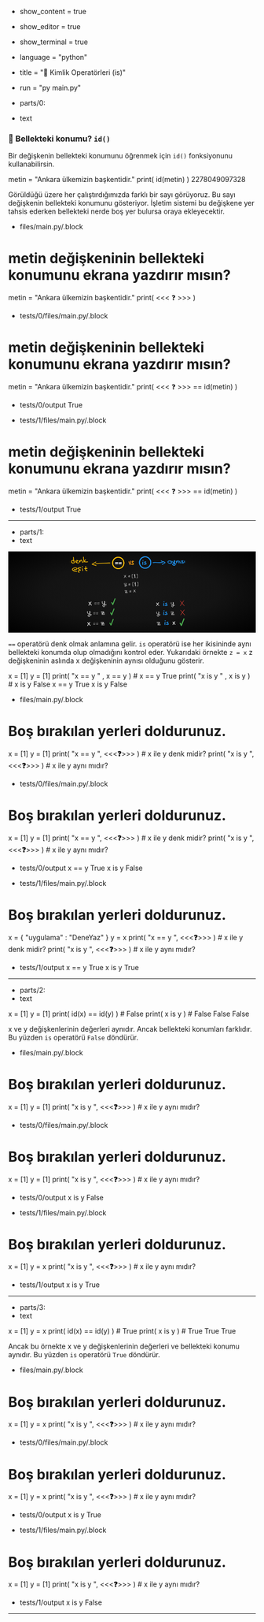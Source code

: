 - show_content = true
- show_editor = true
- show_terminal = true
- language = "python"
- title = "🧮 Kimlik Operatörleri (is)"	
- run = "py main.py"

- parts/0:
- text
### 🧭 Bellekteki konumu? ``id()``
Bir değişkenin bellekteki konumunu öğrenmek için `id()` fonksiyonunu kullanabilirsin.

<code-view name="main.py" language="python">
metin = "Ankara ülkemizin başkentidir."
print( id(metin) )
</code-view>
<code-view name="Terminal" language="bash">
2278049097328
</code-view>

Görüldüğü üzere her çalıştırdığımızda farklı bir sayı görüyoruz. Bu sayı değişkenin bellekteki konumunu gösteriyor. İşletim sistemi bu değişkene yer tahsis ederken bellekteki nerde boş yer bulursa oraya ekleyecektir.

- files/main.py/.block
# metin değişkeninin bellekteki konumunu ekrana yazdırır mısın? 
metin = "Ankara ülkemizin başkentidir."
print( <<< ❓ >>> )
- tests/0/files/main.py/.block
# metin değişkeninin bellekteki konumunu ekrana yazdırır mısın? 
metin = "Ankara ülkemizin başkentidir."
print( <<< ❓ >>> == id(metin) )
- tests/0/output
True

- tests/1/files/main.py/.block
# metin değişkeninin bellekteki konumunu ekrana yazdırır mısın? 
metin = "Ankara ülkemizin başkentidir."
print( <<< ❓ >>> == id(metin) )
- tests/1/output
True

---------------------







- parts/1:
- text

<drawing>
<svg width="100%" height="100%" viewBox="-1092.2813136284199 1214.1504903766895 126.59970943082135 41.37183058258552" xmlns="http://www.w3.org/2000/svg" xmlns:xlink="http://www.w3.org/1999/xlink" version="1.1" style="stroke-linecap: round; stroke-linejoin: round; fill: none; background: radial-gradient(rgb(23, 23, 23), rgb(19, 19, 19), rgb(0, 0, 0)) center center / cover; --item-length:105; --total-length:329931;"><path xmlns="http://www.w3.org/2000/svg" data-hash="1.6844" d="M-1000 13C-1000 13 1000 -13 1000 -13" class="selected" style="stroke-width: 579.907; transform: matrix(0.000619804, 0, 0, 0.000619804, -1036.85, 1219.87); --index:0; --length:2000.17; --start:0;" stroke="#FFFFFF"></path><path xmlns="http://www.w3.org/2000/svg" data-hash="1.6845" d="M-1000 13C-1000 13 1000 -13 1000 -13" class="selected" style="stroke-width: 579.907; transform: matrix(0.000619804, 0, 0, 0.000619804, -1036.85, 1220.47); --index:1; --length:2000.17; --start:2000.17;" stroke="#FFFFFF"></path><path xmlns="http://www.w3.org/2000/svg" data-hash="1.6846" d="M-1000 13C-1000 13 1000 -13 1000 -13" class="selected" style="stroke-width: 579.907; transform: matrix(0.000619804, 0, 0, 0.000619804, -1035.05, 1219.88); --index:2; --length:2000.17; --start:4000.34;" stroke="#FFFFFF"></path><path xmlns="http://www.w3.org/2000/svg" data-hash="1.6847" d="M-1000 13C-1000 13 1000 -13 1000 -13" class="selected" style="stroke-width: 579.907; transform: matrix(0.000619804, 0, 0, 0.000619804, -1035.05, 1220.48); --index:3; --length:2000.17; --start:6000.51;" stroke="#FFFFFF"></path><path xmlns="http://www.w3.org/2000/svg" data-hash="1.6848" d="M-460 -636C-479 -655 -479 -658 -468 -588,C-447 -442 -401 -302 -358 -162,C-189 379 31 1000 116 1000,C231 1000 276 611 282 581,C381 62 479 -470 479 -999" class="selected" style="stroke-width: 334.184; transform: matrix(0.00093476, 0, 0, 0.00093476, -1030.1, 1219.98); --index:4; --length:3852.11; --start:8000.68;" stroke="#FFC107"></path><path xmlns="http://www.w3.org/2000/svg" data-hash="1.6849" d="M-460 -636C-479 -655 -479 -658 -468 -588,C-447 -442 -401 -302 -358 -162,C-189 379 31 1000 116 1000,C231 1000 276 611 282 581,C381 62 479 -470 479 -999" class="selected" style="stroke-width: 122.534; transform: matrix(0.00093476, 0, 0, 0.00093476, -1030.1, 1219.98); --index:5; --length:3852.11; --start:11852.8;" stroke="#f44336"></path><path xmlns="http://www.w3.org/2000/svg" data-hash="1.6850" d="M548 -588C384 -834 -150 -1000 -208 -544,C-271 -55 305 198 446 620,C573 1000 -394 943 -573 824" class="selected" style="stroke-width: 394.158; transform: matrix(0.000990661, 0, 0, 0.000990661, -1028.73, 1219.92); --index:6; --length:3577.52; --start:15704.9;" stroke="#FFC107"></path><path xmlns="http://www.w3.org/2000/svg" data-hash="1.6851" d="M548 -588C384 -834 -150 -1000 -208 -544,C-271 -55 305 198 446 620,C573 1000 -394 943 -573 824" class="selected" style="stroke-width: 91.9703; transform: matrix(0.000990661, 0, 0, 0.000990661, -1028.73, 1219.92); --index:7; --length:3577.52; --start:19282.4;" stroke="#f44336"></path><path xmlns="http://www.w3.org/2000/svg" data-hash="1.6852" d="M96 -730C96 -1000 -56 130 -68 485,C-69 514 -96 1000 14 1000" class="selected" style="stroke-width: 510.873; transform: matrix(0.000703558, 0, 0, 0.000703558, -1023.48, 1220.1); --index:8; --length:1854.88; --start:22859.9;" stroke="#2196f3"></path><path xmlns="http://www.w3.org/2000/svg" data-hash="1.6853" d="M1000 -476C98 -476 -11 -182 -710 283,C-999 476 446 93 809 93" class="selected" style="stroke-width: 4713.3; transform: matrix(7.62584e-05, 0, 0, 7.62584e-05, -1023.37, 1218.8); --index:9; --length:3561.54; --start:24714.8;" stroke="#2196f3"></path><path xmlns="http://www.w3.org/2000/svg" data-hash="1.6854" d="M406 -848C255 -999 -556 -760 -472 -508,C-367 -193 499 14 686 430,C912 931 -453 1000 -912 770" class="selected" style="stroke-width: 495.675; transform: matrix(0.00072513, 0, 0, 0.00072513, -1022.21, 1220.08); --index:10; --length:4472.05; --start:28276.3;" stroke="#2196f3"></path><path xmlns="http://www.w3.org/2000/svg" data-hash="1.6877" d="M1000 0C1000 0 996 87 996 87,C996 87 984 173 984 173,C984 173 965 258 965 258,C965 258 939 342 939 342,C939 342 906 422 906 422,C906 422 866 499 866 499,C866 499 819 573 819 573,C819 573 766 642 766 642,C766 642 707 707 707 707,C707 707 642 766 642 766,C642 766 573 819 573 819,C573 819 500 866 500 866,C500 866 422 906 422 906,C422 906 342 939 342 939,C342 939 258 965 258 965,C258 965 173 984 173 984,C173 984 87 996 87 996,C87 996 6 1000 6 1000,C6 1000 -87 996 -87 996,C-87 996 -173 984 -173 984,C-173 984 -258 965 -258 965,C-258 965 -342 939 -342 939,C-342 939 -422 906 -422 906,C-422 906 -499 866 -499 866,C-499 866 -573 819 -573 819,C-573 819 -642 766 -642 766,C-642 766 -707 707 -707 707,C-707 707 -766 642 -766 642,C-766 642 -819 573 -819 573,C-819 573 -866 499 -866 499,C-866 499 -906 422 -906 422,C-906 422 -939 342 -939 342,C-939 342 -965 258 -965 258,C-965 258 -984 173 -984 173,C-984 173 -996 87 -996 87,C-996 87 -1000 1 -1000 1,C-1000 1 -996 -87 -996 -87,C-996 -87 -984 -173 -984 -173,C-984 -173 -965 -258 -965 -258,C-965 -258 -939 -342 -939 -342,C-939 -342 -906 -422 -906 -422,C-906 -422 -866 -500 -866 -500,C-866 -500 -819 -573 -819 -573,C-819 -573 -766 -642 -766 -642,C-766 -642 -707 -707 -707 -707,C-707 -707 -642 -766 -642 -766,C-642 -766 -573 -819 -573 -819,C-573 -819 -500 -866 -500 -866,C-500 -866 -422 -906 -422 -906,C-422 -906 -342 -939 -342 -939,C-342 -939 -258 -965 -258 -965,C-258 -965 -173 -984 -173 -984,C-173 -984 -87 -996 -87 -996,C-87 -996 -1 -1000 -1 -1000,C-1 -1000 87 -996 87 -996,C87 -996 173 -984 173 -984,C173 -984 258 -965 258 -965,C258 -965 342 -939 342 -939,C342 -939 422 -906 422 -906,C422 -906 500 -866 500 -866,C500 -866 573 -819 573 -819,C573 -819 642 -766 642 -766,C642 -766 707 -707 707 -707,C707 -707 766 -642 766 -642,C766 -642 819 -573 819 -573,C819 -573 866 -500 866 -500,C866 -500 906 -422 906 -422,C906 -422 939 -342 939 -342,C939 -342 965 -258 965 -258,C965 -258 984 -173 984 -173,C984 -173 996 -87 996 -87,C996 -87 1000 -2 1000 -2" class="selected" style="stroke-width: 151.653; transform: matrix(0.00289316, 0, 0, 0.00289316, -1036, 1220.04); --index:11; --length:6275.97; --start:32748.4;" stroke="#FFC107"></path><path xmlns="http://www.w3.org/2000/svg" data-hash="1.6878" d="M948 -52C1000 -52 845 -54 794 -52,C355 -36 -86 -15 -524 6,C-607 11 -887 54 -1000 54" class="selected" style="stroke-width: 92.5928; transform: matrix(0.0037225, 0, 0, 0.0037225, -1043.84, 1220.25); --index:12; --length:1972.93; --start:39024.4;" stroke="#FFC107"></path><path xmlns="http://www.w3.org/2000/svg" data-hash="1.6879" d="M873 -888C613 -629 -944 29 -989 253,C-1000 306 830 804 1000 888" class="selected" style="stroke-width: 329.889; transform: matrix(0.00104483, 0, 0, 0.00104483, -1048.39, 1220.46); --index:13; --length:4288.58; --start:40997.3;" stroke="#FFC107"></path><path xmlns="http://www.w3.org/2000/svg" data-hash="1.6880" d="M-162 91C999 91 519 -495 -137 -313,C-1000 -73 -491 495 495 495" class="selected" style="stroke-width: 162.377; transform: matrix(0.00212269, 0, 0, 0.00212269, -1058.27, 1223.26); --index:14; --length:3405.47; --start:45285.9;" stroke="#FFC107"></path><path xmlns="http://www.w3.org/2000/svg" data-hash="1.6881" d="M634 -718C634 -1000 -410 -796 -510 -595,C-634 -348 420 -150 471 99,C511 302 -248 225 -347 304,C-619 522 -218 950 -19 1000" class="selected" style="stroke-width: 262.77; transform: matrix(0.0013117, 0, 0, 0.0013117, -1055.96, 1223.54); --index:15; --length:4331.31; --start:48691.4;" stroke="#FFC107"></path><path xmlns="http://www.w3.org/2000/svg" data-hash="1.6882" d="M-142 -1000C14 -1000 -40 632 142 1000" class="selected" style="stroke-width: 611.627; transform: matrix(0.00056354, 0, 0, 0.00056354, -1054.29, 1223.43); --index:16; --length:2040.16; --start:53022.7;" stroke="#FFC107"></path><path xmlns="http://www.w3.org/2000/svg" data-hash="1.6883" d="M-369 1000C-369 72 -630 -1000 630 -1000" class="selected" style="stroke-width: 3211.06; transform: matrix(0.000107341, 0, 0, 0.000107341, -1054.39, 1221.95); --index:17; --length:2636.54; --start:55062.8;" stroke="#FFC107"></path><path xmlns="http://www.w3.org/2000/svg" data-hash="1.6884" d="M-287 -1000C-61 -1000 -419 452 -337 615,C-145 1000 13 969 419 969" class="selected" style="stroke-width: 324.298; transform: matrix(0.00106284, 0, 0, 0.00106284, -1052.4, 1222.91); --index:18; --length:2567.7; --start:57699.4;" stroke="#FFC107"></path><path xmlns="http://www.w3.org/2000/svg" data-hash="1.6885" d="M-999 39C-325 39 325 21 1000 -39" class="selected" style="stroke-width: 513.766; transform: matrix(0.000670882, 0, 0, 0.000670882, -1052.58, 1222.84); --index:19; --length:2001.2; --start:60267.1;" stroke="#FFC107"></path><path xmlns="http://www.w3.org/2000/svg" data-hash="1.6886" d="M741 -258C-741 -999 -646 1000 659 564" class="selected" style="stroke-width: 264.179; transform: matrix(0.00130471, 0, 0, 0.00130471, -1059.54, 1219.3); --index:20; --length:2721.25; --start:62268.3;" stroke="#FFC107"></path><path xmlns="http://www.w3.org/2000/svg" data-hash="1.6887" d="M-173 -1000C-173 -340 -35 372 173 999" class="selected" style="stroke-width: 247.003; transform: matrix(0.00139543, 0, 0, 0.00139543, -1058.71, 1218.53); --index:21; --length:2037.03; --start:64989.5;" stroke="#FFC107"></path><path xmlns="http://www.w3.org/2000/svg" data-hash="1.6888" d="M-359 71C-195 71 358 -288 456 -417,C645 -670 -134 -637 -142 -635,C-840 -425 -1000 670 1000 670" class="selected" style="stroke-width: 349.347; transform: matrix(0.000986632, 0, 0, 0.000986632, -1057.15, 1219.37); --index:22; --length:4451.98; --start:67026.5;" stroke="#FFC107"></path><path xmlns="http://www.w3.org/2000/svg" data-hash="1.6889" d="M-713 -24C-713 99 -717 1000 -482 529,C282 -999 133 -23 717 852" class="selected" style="stroke-width: 296.492; transform: matrix(0.00116252, 0, 0, 0.00116252, -1055.06, 1218.83); --index:23; --length:3220.48; --start:71478.5;" stroke="#FFC107"></path><path xmlns="http://www.w3.org/2000/svg" data-hash="1.6890" d="M-83 -1000C-83 -325 83 321 83 999" class="selected" style="stroke-width: 267.587; transform: matrix(0.00128809, 0, 0, 0.00128809, -1053.69, 1218.32); --index:24; --length:2007.28; --start:74699;" stroke="#FFC107"></path><path xmlns="http://www.w3.org/2000/svg" data-hash="1.6891" d="M-156 -737C-156 -446 -1000 -117 -792 245,C-511 737 536 569 1000 477" class="selected" style="stroke-width: 371.305; transform: matrix(0.000928286, 0, 0, 0.000928286, -1052.58, 1219); --index:25; --length:3149.95; --start:76706.3;" stroke="#FFC107"></path><path xmlns="http://www.w3.org/2000/svg" data-hash="1.6892" d="M1000 0C1000 0 996 87 996 87,C996 87 984 173 984 173,C984 173 965 258 965 258,C965 258 939 342 939 342,C939 342 906 422 906 422,C906 422 866 499 866 499,C866 499 819 573 819 573,C819 573 766 642 766 642,C766 642 707 707 707 707,C707 707 642 766 642 766,C642 766 573 819 573 819,C573 819 500 866 500 866,C500 866 422 906 422 906,C422 906 342 939 342 939,C342 939 258 965 258 965,C258 965 173 984 173 984,C173 984 87 996 87 996,C87 996 6 1000 6 1000,C6 1000 -87 996 -87 996,C-87 996 -173 984 -173 984,C-173 984 -258 965 -258 965,C-258 965 -342 939 -342 939,C-342 939 -422 906 -422 906,C-422 906 -499 866 -499 866,C-499 866 -573 819 -573 819,C-573 819 -642 766 -642 766,C-642 766 -707 707 -707 707,C-707 707 -766 642 -766 642,C-766 642 -819 573 -819 573,C-819 573 -866 499 -866 499,C-866 499 -906 422 -906 422,C-906 422 -939 342 -939 342,C-939 342 -965 258 -965 258,C-965 258 -984 173 -984 173,C-984 173 -996 87 -996 87,C-996 87 -1000 1 -1000 1,C-1000 1 -996 -87 -996 -87,C-996 -87 -984 -173 -984 -173,C-984 -173 -965 -258 -965 -258,C-965 -258 -939 -342 -939 -342,C-939 -342 -906 -422 -906 -422,C-906 -422 -866 -500 -866 -500,C-866 -500 -819 -573 -819 -573,C-819 -573 -766 -642 -766 -642,C-766 -642 -707 -707 -707 -707,C-707 -707 -642 -766 -642 -766,C-642 -766 -573 -819 -573 -819,C-573 -819 -500 -866 -500 -866,C-500 -866 -422 -906 -422 -906,C-422 -906 -342 -939 -342 -939,C-342 -939 -258 -965 -258 -965,C-258 -965 -173 -984 -173 -984,C-173 -984 -87 -996 -87 -996,C-87 -996 -1 -1000 -1 -1000,C-1 -1000 87 -996 87 -996,C87 -996 173 -984 173 -984,C173 -984 258 -965 258 -965,C258 -965 342 -939 342 -939,C342 -939 422 -906 422 -906,C422 -906 500 -866 500 -866,C500 -866 573 -819 573 -819,C573 -819 642 -766 642 -766,C642 -766 707 -707 707 -707,C707 -707 766 -642 766 -642,C766 -642 819 -573 819 -573,C819 -573 866 -500 866 -500,C866 -500 906 -422 906 -422,C906 -422 939 -342 939 -342,C939 -342 965 -258 965 -258,C965 -258 984 -173 984 -173,C984 -173 996 -87 996 -87,C996 -87 1000 -2 1000 -2" class="selected" style="stroke-width: 151.653; transform: matrix(0.00287678, 0.000307425, -0.000307425, 0.00287678, -1036.03, 1220.03); --index:26; --length:6275.97; --start:79856.2;" stroke="#FFC107"></path><path xmlns="http://www.w3.org/2000/svg" data-hash="1.6893" d="M1000 0C1000 0 996 87 996 87,C996 87 984 173 984 173,C984 173 965 258 965 258,C965 258 939 342 939 342,C939 342 906 422 906 422,C906 422 866 499 866 499,C866 499 819 573 819 573,C819 573 766 642 766 642,C766 642 707 707 707 707,C707 707 642 766 642 766,C642 766 573 819 573 819,C573 819 500 866 500 866,C500 866 422 906 422 906,C422 906 342 939 342 939,C342 939 258 965 258 965,C258 965 173 984 173 984,C173 984 87 996 87 996,C87 996 6 1000 6 1000,C6 1000 -87 996 -87 996,C-87 996 -173 984 -173 984,C-173 984 -258 965 -258 965,C-258 965 -342 939 -342 939,C-342 939 -422 906 -422 906,C-422 906 -499 866 -499 866,C-499 866 -573 819 -573 819,C-573 819 -642 766 -642 766,C-642 766 -707 707 -707 707,C-707 707 -766 642 -766 642,C-766 642 -819 573 -819 573,C-819 573 -866 499 -866 499,C-866 499 -906 422 -906 422,C-906 422 -939 342 -939 342,C-939 342 -965 258 -965 258,C-965 258 -984 173 -984 173,C-984 173 -996 87 -996 87,C-996 87 -1000 1 -1000 1,C-1000 1 -996 -87 -996 -87,C-996 -87 -984 -173 -984 -173,C-984 -173 -965 -258 -965 -258,C-965 -258 -939 -342 -939 -342,C-939 -342 -906 -422 -906 -422,C-906 -422 -866 -500 -866 -500,C-866 -500 -819 -573 -819 -573,C-819 -573 -766 -642 -766 -642,C-766 -642 -707 -707 -707 -707,C-707 -707 -642 -766 -642 -766,C-642 -766 -573 -819 -573 -819,C-573 -819 -500 -866 -500 -866,C-500 -866 -422 -906 -422 -906,C-422 -906 -342 -939 -342 -939,C-342 -939 -258 -965 -258 -965,C-258 -965 -173 -984 -173 -984,C-173 -984 -87 -996 -87 -996,C-87 -996 -1 -1000 -1 -1000,C-1 -1000 87 -996 87 -996,C87 -996 173 -984 173 -984,C173 -984 258 -965 258 -965,C258 -965 342 -939 342 -939,C342 -939 422 -906 422 -906,C422 -906 500 -866 500 -866,C500 -866 573 -819 573 -819,C573 -819 642 -766 642 -766,C642 -766 707 -707 707 -707,C707 -707 766 -642 766 -642,C766 -642 819 -573 819 -573,C819 -573 866 -500 866 -500,C866 -500 906 -422 906 -422,C906 -422 939 -342 939 -342,C939 -342 965 -258 965 -258,C965 -258 984 -173 984 -173,C984 -173 996 -87 996 -87,C996 -87 1000 -2 1000 -2" class="selected" style="stroke-width: 151.653; transform: matrix(0.00289316, 0, 0, 0.00289316, -1022.25, 1219.81); --index:27; --length:6275.97; --start:86132.2;" stroke="#2196f3"></path><path xmlns="http://www.w3.org/2000/svg" data-hash="1.6894" d="M1000 0C1000 0 996 87 996 87,C996 87 984 173 984 173,C984 173 965 258 965 258,C965 258 939 342 939 342,C939 342 906 422 906 422,C906 422 866 499 866 499,C866 499 819 573 819 573,C819 573 766 642 766 642,C766 642 707 707 707 707,C707 707 642 766 642 766,C642 766 573 819 573 819,C573 819 500 866 500 866,C500 866 422 906 422 906,C422 906 342 939 342 939,C342 939 258 965 258 965,C258 965 173 984 173 984,C173 984 87 996 87 996,C87 996 6 1000 6 1000,C6 1000 -87 996 -87 996,C-87 996 -173 984 -173 984,C-173 984 -258 965 -258 965,C-258 965 -342 939 -342 939,C-342 939 -422 906 -422 906,C-422 906 -499 866 -499 866,C-499 866 -573 819 -573 819,C-573 819 -642 766 -642 766,C-642 766 -707 707 -707 707,C-707 707 -766 642 -766 642,C-766 642 -819 573 -819 573,C-819 573 -866 499 -866 499,C-866 499 -906 422 -906 422,C-906 422 -939 342 -939 342,C-939 342 -965 258 -965 258,C-965 258 -984 173 -984 173,C-984 173 -996 87 -996 87,C-996 87 -1000 1 -1000 1,C-1000 1 -996 -87 -996 -87,C-996 -87 -984 -173 -984 -173,C-984 -173 -965 -258 -965 -258,C-965 -258 -939 -342 -939 -342,C-939 -342 -906 -422 -906 -422,C-906 -422 -866 -500 -866 -500,C-866 -500 -819 -573 -819 -573,C-819 -573 -766 -642 -766 -642,C-766 -642 -707 -707 -707 -707,C-707 -707 -642 -766 -642 -766,C-642 -766 -573 -819 -573 -819,C-573 -819 -500 -866 -500 -866,C-500 -866 -422 -906 -422 -906,C-422 -906 -342 -939 -342 -939,C-342 -939 -258 -965 -258 -965,C-258 -965 -173 -984 -173 -984,C-173 -984 -87 -996 -87 -996,C-87 -996 -1 -1000 -1 -1000,C-1 -1000 87 -996 87 -996,C87 -996 173 -984 173 -984,C173 -984 258 -965 258 -965,C258 -965 342 -939 342 -939,C342 -939 422 -906 422 -906,C422 -906 500 -866 500 -866,C500 -866 573 -819 573 -819,C573 -819 642 -766 642 -766,C642 -766 707 -707 707 -707,C707 -707 766 -642 766 -642,C766 -642 819 -573 819 -573,C819 -573 866 -500 866 -500,C866 -500 906 -422 906 -422,C906 -422 939 -342 939 -342,C939 -342 965 -258 965 -258,C965 -258 984 -173 984 -173,C984 -173 996 -87 996 -87,C996 -87 1000 -2 1000 -2" class="selected" style="stroke-width: 151.653; transform: matrix(0.00287678, 0.000307425, -0.000307425, 0.00287678, -1022.28, 1219.81); --index:28; --length:6275.97; --start:92408.2;" stroke="#2196f3"></path><path xmlns="http://www.w3.org/2000/svg" data-hash="1.6895" d="M-1000 3C-905 3 -770 -29 -685 -33,C-135 -56 461 56 999 -51" class="selected" style="stroke-width: 144.319; transform: matrix(0.0023883, 0, 0, 0.0023883, -1015.85, 1219.87); --index:29; --length:2004.87; --start:98684.1;" stroke="#2196f3"></path><path xmlns="http://www.w3.org/2000/svg" data-hash="1.6896" d="M-1000 -900C-1000 -490 999 -413 928 85,C902 267 -224 704 -485 900" class="selected" style="stroke-width: 334.026; transform: matrix(0.00103188, 0, 0, 0.00103188, -1013.01, 1219.84); --index:30; --length:3918.53; --start:100689;" stroke="#2196f3"></path><path xmlns="http://www.w3.org/2000/svg" data-hash="1.6897" d="M397 36C1000 -264 -999 -677 -888 100,C-834 483 -102 677 204 583,C448 508 489 70 461 -124,C458 -147 442 -208 429 -188,C321 -27 322 347 461 486" class="selected" style="stroke-width: 250.536; transform: matrix(0.00137576, 0, 0, 0.00137576, -1009.41, 1219.48); --index:31; --length:4813.57; --start:104608;" stroke="#2196f3"></path><path xmlns="http://www.w3.org/2000/svg" data-hash="1.6898" d="M-471 -545C-471 48 253 103 253 -458,C253 -649 288 -660 166 -806,C5 -1000 54 -289 137 -52,C195 111 428 422 340 615,C165 1000 -440 784 -558 470,C-660 199 555 325 660 325" class="selected" style="stroke-width: 226.137; transform: matrix(0.0015242, 0, 0, 0.0015242, -1007.44, 1220.05); --index:32; --length:5654.74; --start:109421;" stroke="#2196f3"></path><path xmlns="http://www.w3.org/2000/svg" data-hash="1.6899" d="M-928 -473C-928 -279 -812 819 -800 807,C-657 665 55 -1000 416 -729,C802 -439 928 566 928 1000" class="selected" style="stroke-width: 499.18; transform: matrix(0.000690486, 0, 0, 0.000690486, -1005.66, 1219.37); --index:33; --length:5197.15; --start:115076;" stroke="#2196f3"></path><path xmlns="http://www.w3.org/2000/svg" data-hash="1.6900" d="M-232 -919C-232 -1000 -247 -758 -232 -679,C-116 -101 106 433 247 1000" class="selected" style="stroke-width: 623.458; transform: matrix(0.000552847, 0, 0, 0.000552847, -1004.45, 1219.59); --index:34; --length:2020.15; --start:120273;" stroke="#2196f3"></path><path xmlns="http://www.w3.org/2000/svg" data-hash="1.6901" d="M358 -816C263 -848 -1000 -959 -739 -633,C-392 -200 262 -73 603 403,C1000 959 -727 659 -983 403" class="selected" style="stroke-width: 475.492; transform: matrix(0.000724884, 0, 0, 0.000724884, -1003.12, 1219.58); --index:35; --length:4919.71; --start:122293;" stroke="#2196f3"></path><path xmlns="http://www.w3.org/2000/svg" data-hash="1.6902" d="M0 -1000C0 -339 -104 372 104 1000" class="selected" style="stroke-width: 820.338; transform: matrix(0.000420164, 0, 0, 0.000420164, -1002.11, 1219.45); --index:36; --length:2013.25; --start:127213;" stroke="#2196f3"></path><path xmlns="http://www.w3.org/2000/svg" style="stroke-width: 333.241; transform: matrix(0.000593119, 0, 0, 0.000593119, -1032.55, 1226.87); --index:37; --length:2423.24; --start:129226;" d="M674 -1000C468 -691 -674 695 -674 1000" data-hash="1.6946" class="selected" stroke="#FFFFFF"></path><path xmlns="http://www.w3.org/2000/svg" style="stroke-width: 387.28; transform: matrix(0.000510358, 0, 0, 0.000510358, -1032.49, 1226.9); --index:38; --length:2679.28; --start:131649;" d="M-891 -1000C-697 -805 816 962 891 1000" data-hash="1.6947" class="selected" stroke="#FFFFFF"></path><path xmlns="http://www.w3.org/2000/svg" style="stroke-width: 511.762; transform: matrix(0.000386217, 0, 0, 0.000386217, -1030.45, 1226.6); --index:39; --length:2026.49; --start:134329;" d="M-1000 83C-1000 -83 774 -59 999 -59" data-hash="1.6952" class="selected" stroke="#FFFFFF"></path><path xmlns="http://www.w3.org/2000/svg" style="stroke-width: 623.017; transform: matrix(0.000317249, 0, 0, 0.000317249, -1030.42, 1227.08); --index:40; --length:2001.22; --start:136355;" d="M-1000 43C-327 43 331 -43 999 -43" data-hash="1.6953" class="selected" stroke="#FFFFFF"></path><path xmlns="http://www.w3.org/2000/svg" style="stroke-width: 137.645; transform: matrix(0.000990305, 8.55453e-05, -8.55453e-05, 0.000990305, -1028.68, 1226.8); --index:41; --length:2940.05; --start:138356;" d="M180 -1000C180 -1000 -361.5906753160622 -941.9683042598678 -361.5906753160622 -941.9683042598678,C-361.5906753160622 -941.9683042598678 -147.10423375547856 926.6658071245126 -147.10423375547856 926.6658071245126,C-147.10423375547856 926.6658071245126 364 868 364 868" data-hash="1.6965" class="selected" stroke="#FFFFFF"></path><path xmlns="http://www.w3.org/2000/svg" style="stroke-width: 297.119; transform: matrix(0.000890209, 0, 0, 0.000890209, -1027.58, 1226.69); --index:42; --length:2621.93; --start:141296;" d="M-167 -432C-94 -505 141 -888 47 -982,C29 -1000 23 -935 23 -910,C23 -445 35 37 95 498,C118 671 167 823 167 999" data-hash="1.6966" class="selected" stroke="#FFFFFF"></path><path xmlns="http://www.w3.org/2000/svg" data-hash="1.6970" d="M180 -1000C180 -1000 -361 -941 -361 -941,C-361 -941 -147 926 -147 926,C-147 926 364 868 364 868" class="selected" style="stroke-width: 137.645; transform: matrix(-0.000987935, -0.000109574, 0.000109574, -0.000987935, -1026.36, 1226.67); --index:43; --length:2937.71; --start:143918;" stroke="#FFFFFF"></path><path xmlns="http://www.w3.org/2000/svg" style="stroke-width: 154.715; transform: matrix(0.000983269, 0, 0, 0.000983269, -1032.24, 1231.26); --index:44; --length:6359.01; --start:146856;" d="M-651 -936C-710 -995 -695 -821 -694 -775,C-688 -632 -685 -380 -608 -249,C-511 -86 -309 -45 -136 -89,C36 -132 159 -269 195 -442,C228 -598 241 -791 163 -936,C151 -958 114 -1000 99 -979,C20 -869 237 105 227 329,C218 562 87 1000 -243 854,C-387 791 -668 501 -447 361,C-262 243 459 221 710 221" data-hash="1.6972" class="selected" stroke="#FFFFFF"></path><path xmlns="http://www.w3.org/2000/svg" data-hash="1.6973" d="M-1000 83C-1000 -83 774 -59 999 -59" class="selected" style="stroke-width: 511.762; transform: matrix(0.000386217, 0, 0, 0.000386217, -1030.37, 1230.76); --index:45; --length:2026.49; --start:153215;" stroke="#FFFFFF"></path><path xmlns="http://www.w3.org/2000/svg" data-hash="1.6974" d="M-1000 43C-327 43 331 -43 999 -43" class="selected" style="stroke-width: 623.017; transform: matrix(0.000317249, 0, 0, 0.000317249, -1030.34, 1231.24); --index:46; --length:2001.22; --start:155242;" stroke="#FFFFFF"></path><path xmlns="http://www.w3.org/2000/svg" data-hash="1.6975" d="M180 -1000C180 -1000 -361 -941 -361 -941,C-361 -941 -147 926 -147 926,C-147 926 364 868 364 868" class="selected" style="stroke-width: 137.645; transform: matrix(0.000990305, 8.55453e-05, -8.55453e-05, 0.000990305, -1028.42, 1230.94); --index:47; --length:2937.71; --start:157243;" stroke="#FFFFFF"></path><path xmlns="http://www.w3.org/2000/svg" data-hash="1.6976" d="M-167 -432C-94 -505 141 -888 47 -982,C29 -1000 23 -935 23 -910,C23 -445 35 37 95 498,C118 671 167 823 167 999" class="selected" style="stroke-width: 297.119; transform: matrix(0.000890209, 0, 0, 0.000890209, -1027.32, 1230.83); --index:48; --length:2621.93; --start:160180;" stroke="#FFFFFF"></path><path xmlns="http://www.w3.org/2000/svg" data-hash="1.6977" d="M180 -1000C180 -1000 -361 -941 -361 -941,C-361 -941 -147 926 -147 926,C-147 926 364 868 364 868" class="selected" style="stroke-width: 137.645; transform: matrix(-0.000987935, -0.000109574, 0.000109574, -0.000987935, -1026.11, 1230.81); --index:49; --length:2937.71; --start:162802;" stroke="#FFFFFF"></path><path xmlns="http://www.w3.org/2000/svg" style="stroke-width: 269.713; transform: matrix(0.000686089, 0, 0, 0.000686089, -1031.98, 1234.74); --index:50; --length:5032.63; --start:165740;" d="M-1000 -812C-1000 -812 570 -812 570 -812,C570 -812 -563.928 710.0400000000001 -563.928 710.0400000000001,C-563.928 710.0400000000001 1000 663 1000 663" data-hash="1.6979" class="selected" stroke="#FFFFFF"></path><path xmlns="http://www.w3.org/2000/svg" data-hash="1.6980" d="M-1000 83C-1000 -83 774 -59 999 -59" class="selected" style="stroke-width: 511.762; transform: matrix(0.000386217, 0, 0, 0.000386217, -1029.87, 1234.32); --index:51; --length:2026.49; --start:170773;" stroke="#FFFFFF"></path><path xmlns="http://www.w3.org/2000/svg" data-hash="1.6981" d="M-1000 43C-327 43 331 -43 999 -43" class="selected" style="stroke-width: 623.017; transform: matrix(0.000317249, 0, 0, 0.000317249, -1029.84, 1234.8); --index:52; --length:2001.22; --start:172799;" stroke="#FFFFFF"></path><path xmlns="http://www.w3.org/2000/svg" data-hash="1.6985" d="M674 -1000C468 -691 -674 695 -674 1000" class="selected" style="stroke-width: 333.241; transform: matrix(0.000593119, 0, 0, 0.000593119, -1027.7, 1234.35); --index:53; --length:2423.24; --start:174800;" stroke="#FFFFFF"></path><path xmlns="http://www.w3.org/2000/svg" data-hash="1.6986" d="M-891 -1000C-697 -805 816 962 891 1000" class="selected" style="stroke-width: 387.28; transform: matrix(0.000510358, 0, 0, 0.000510358, -1027.65, 1234.38); --index:54; --length:2679.28; --start:177224;" stroke="#FFFFFF"></path><path xmlns="http://www.w3.org/2000/svg" style="stroke-width: 230.769; transform: matrix(0.000548153, 0, 0, 0.000548153, -1032.01, 1234.73); --index:55; --length:1978.32; --start:179903;" d="M-912 5C-912 5 -944.9760000000001 1.6719999999999997 -944.9760000000001 1.6719999999999997,C-944.9760000000001 1.6719999999999997 999 70 999 70" data-hash="1.7026" class="selected" stroke="#FFFFFF"></path><path xmlns="http://www.w3.org/2000/svg" data-hash="1.7059" d="M674 -1000C468 -691 -674 695 -674 1000" class="selected" style="stroke-width: 333.241; transform: matrix(0.000874833, 0, 0, 0.000874833, -1050.47, 1240.77); --index:56; --length:2423.24; --start:181881;" stroke="#FFFFFF"></path><path xmlns="http://www.w3.org/2000/svg" data-hash="1.7060" d="M-891 -1000C-697 -805 816 962 891 1000" class="selected" style="stroke-width: 387.28; transform: matrix(0.000752763, 0, 0, 0.000752763, -1050.39, 1240.81); --index:57; --length:2679.28; --start:184305;" stroke="#FFFFFF"></path><path xmlns="http://www.w3.org/2000/svg" data-hash="1.7061" d="M-1000 83C-1000 -83 774 -59 999 -59" class="selected" style="stroke-width: 277.986; transform: matrix(0.000507865, 0, 0, 0.000507865, -1047.72, 1240.4); --index:58; --length:2026.49; --start:186984;" stroke="#FFFFFF"></path><path xmlns="http://www.w3.org/2000/svg" data-hash="1.7062" d="M-1000 43C-327 43 331 -43 999 -43" class="selected" style="stroke-width: 338.419; transform: matrix(0.000417174, 0, 0, 0.000417174, -1047.67, 1241.03); --index:59; --length:2001.22; --start:189010;" stroke="#FFFFFF"></path><path xmlns="http://www.w3.org/2000/svg" data-hash="1.7063" d="M-1000 83C-1000 -83 774 -59 999 -59" class="selected" style="stroke-width: 277.986; transform: matrix(0.000507865, 0, 0, 0.000507865, -1046.23, 1240.36); --index:60; --length:2026.49; --start:191012;" stroke="#FFFFFF"></path><path xmlns="http://www.w3.org/2000/svg" data-hash="1.7064" d="M-1000 43C-327 43 331 -43 999 -43" class="selected" style="stroke-width: 338.419; transform: matrix(0.000417174, 0, 0, 0.000417174, -1046.19, 1240.99); --index:61; --length:2001.22; --start:193038;" stroke="#FFFFFF"></path><path xmlns="http://www.w3.org/2000/svg" data-hash="1.7065" d="M-651 -936C-710 -995 -695 -821 -694 -775,C-688 -632 -685 -380 -608 -249,C-511 -86 -309 -45 -136 -89,C36 -132 159 -269 195 -442,C228 -598 241 -791 163 -936,C151 -958 114 -1000 99 -979,C20 -869 237 105 227 329,C218 562 87 1000 -243 854,C-387 791 -668 501 -447 361,C-262 243 459 221 710 221" class="selected" style="stroke-width: 154.715; transform: matrix(0.00152508, 0, 0, 0.00152508, -1043.19, 1241.04); --index:62; --length:6359.01; --start:195039;" stroke="#FFFFFF"></path><path xmlns="http://www.w3.org/2000/svg" data-hash="1.7066" d="M-502 159C-502 159 -178 760 -178 760,C-178 760 502 -1000 502 -1000" class="selected" style="stroke-width: 280.565; transform: matrix(0.0016846, 0, 0, 0.0016846, -1038.5, 1239.98); --index:63; --length:2569.57; --start:201398;" stroke="#4caf50"></path><path xmlns="http://www.w3.org/2000/svg" data-hash="1.7073" d="M-651 -936C-710 -995 -695 -821 -694 -775,C-688 -632 -685 -380 -608 -249,C-511 -86 -309 -45 -136 -89,C36 -132 159 -269 195 -442,C228 -598 241 -791 163 -936,C151 -958 114 -1000 99 -979,C20 -869 237 105 227 329,C218 562 87 1000 -243 854,C-387 791 -668 501 -447 361,C-262 243 459 221 710 221" class="selected" style="stroke-width: 154.715; transform: matrix(0.00152508, 0, 0, 0.00152508, -1050.74, 1246.11); --index:64; --length:6359.01; --start:203968;" stroke="#FFFFFF"></path><path xmlns="http://www.w3.org/2000/svg" data-hash="1.7074" d="M-502 159C-502 159 -178 760 -178 760,C-178 760 502 -1000 502 -1000" class="selected" style="stroke-width: 280.565; transform: matrix(0.0016846, 0, 0, 0.0016846, -1039.05, 1245.21); --index:65; --length:2569.57; --start:210327;" stroke="#4caf50"></path><path xmlns="http://www.w3.org/2000/svg" data-hash="1.7075" d="M-1000 83C-1000 -83 774 -59 999 -59" class="selected" style="stroke-width: 277.986; transform: matrix(0.000507865, 0, 0, 0.000507865, -1048.28, 1245.4); --index:66; --length:2026.49; --start:212896;" stroke="#FFFFFF"></path><path xmlns="http://www.w3.org/2000/svg" data-hash="1.7076" d="M-1000 43C-327 43 331 -43 999 -43" class="selected" style="stroke-width: 338.419; transform: matrix(0.000417174, 0, 0, 0.000417174, -1048.24, 1246.03); --index:67; --length:2001.22; --start:214923;" stroke="#FFFFFF"></path><path xmlns="http://www.w3.org/2000/svg" data-hash="1.7077" d="M-1000 83C-1000 -83 774 -59 999 -59" class="selected" style="stroke-width: 277.986; transform: matrix(0.000507865, 0, 0, 0.000507865, -1046.87, 1245.4); --index:68; --length:2026.49; --start:216924;" stroke="#FFFFFF"></path><path xmlns="http://www.w3.org/2000/svg" data-hash="1.7078" d="M-1000 43C-327 43 331 -43 999 -43" class="selected" style="stroke-width: 338.419; transform: matrix(0.000417174, 0, 0, 0.000417174, -1046.83, 1246.03); --index:69; --length:2001.22; --start:218951;" stroke="#FFFFFF"></path><path xmlns="http://www.w3.org/2000/svg" data-hash="1.7079" d="M-1000 -812C-1000 -812 570 -812 570 -812,C570 -812 -563 710 -563 710,C-563 710 1000 663 1000 663" class="selected" style="stroke-width: 269.713; transform: matrix(0.000880705, 0, 0, 0.000880705, -1043.88, 1245.66); --index:70; --length:5031.12; --start:220952;" stroke="#FFFFFF"></path><path xmlns="http://www.w3.org/2000/svg" data-hash="1.7080" d="M-1000 -23C-1000 -23 999 23 999 23" class="selected" style="stroke-width: 325.582; transform: matrix(0.000779274, 0, 0, 0.000779274, -1043.81, 1245.59); --index:71; --length:1999.53; --start:225983;" stroke="#FFFFFF"></path><path xmlns="http://www.w3.org/2000/svg" data-hash="1.7081" d="M674 -1000C468 -691 -674 695 -674 1000" class="selected" style="stroke-width: 333.241; transform: matrix(0.000874833, 0, 0, 0.000874833, -1051.08, 1251.14); --index:72; --length:2423.24; --start:227983;" stroke="#FFFFFF"></path><path xmlns="http://www.w3.org/2000/svg" data-hash="1.7082" d="M-891 -1000C-697 -805 816 962 891 1000" class="selected" style="stroke-width: 387.28; transform: matrix(0.000752763, 0, 0, 0.000752763, -1051, 1251.18); --index:73; --length:2679.28; --start:230406;" stroke="#FFFFFF"></path><path xmlns="http://www.w3.org/2000/svg" data-hash="1.7083" d="M-1000 83C-1000 -83 774 -59 999 -59" class="selected" style="stroke-width: 277.986; transform: matrix(0.000507865, 0, 0, 0.000507865, -1048.32, 1250.77); --index:74; --length:2026.49; --start:233085;" stroke="#FFFFFF"></path><path xmlns="http://www.w3.org/2000/svg" data-hash="1.7084" d="M-1000 43C-327 43 331 -43 999 -43" class="selected" style="stroke-width: 338.419; transform: matrix(0.000417174, 0, 0, 0.000417174, -1048.28, 1251.4); --index:75; --length:2001.22; --start:235112;" stroke="#FFFFFF"></path><path xmlns="http://www.w3.org/2000/svg" data-hash="1.7085" d="M-1000 83C-1000 -83 774 -59 999 -59" class="selected" style="stroke-width: 277.986; transform: matrix(0.000507865, 0, 0, 0.000507865, -1046.84, 1250.73); --index:76; --length:2026.49; --start:237113;" stroke="#FFFFFF"></path><path xmlns="http://www.w3.org/2000/svg" data-hash="1.7086" d="M-1000 43C-327 43 331 -43 999 -43" class="selected" style="stroke-width: 338.419; transform: matrix(0.000417174, 0, 0, 0.000417174, -1046.8, 1251.36); --index:77; --length:2001.22; --start:239139;" stroke="#FFFFFF"></path><path xmlns="http://www.w3.org/2000/svg" data-hash="1.7088" d="M-502 159C-502 159 -178 760 -178 760,C-178 760 502 -1000 502 -1000" class="selected" style="stroke-width: 280.565; transform: matrix(0.0016846, 0, 0, 0.0016846, -1039.44, 1250.45); --index:78; --length:2569.57; --start:241140;" stroke="#4caf50"></path><path xmlns="http://www.w3.org/2000/svg" data-hash="1.7093" d="M-1000 -812C-1000 -812 570 -812 570 -812,C570 -812 -563 710 -563 710,C-563 710 1000 663 1000 663" class="selected" style="stroke-width: 269.713; transform: matrix(0.000880705, 0, 0, 0.000880705, -1043.99, 1251.01); --index:79; --length:5031.12; --start:243710;" stroke="#FFFFFF"></path><path xmlns="http://www.w3.org/2000/svg" data-hash="1.7094" d="M-1000 -23C-1000 -23 999 23 999 23" class="selected" style="stroke-width: 325.582; transform: matrix(0.000779274, 0, 0, 0.000779274, -1043.92, 1250.94); --index:80; --length:1999.53; --start:248741;" stroke="#FFFFFF"></path><path xmlns="http://www.w3.org/2000/svg" data-hash="1.7095" d="M674 -1000C468 -691 -674 695 -674 1000" class="selected" style="stroke-width: 333.241; transform: matrix(0.000779936, 0, 0, 0.000779936, -1015.89, 1241.09); --index:81; --length:2423.24; --start:250741;" stroke="#FFFFFF"></path><path xmlns="http://www.w3.org/2000/svg" data-hash="1.7096" d="M-891 -1000C-697 -805 816 962 891 1000" class="selected" style="stroke-width: 387.28; transform: matrix(0.000671107, 0, 0, 0.000671107, -1015.81, 1241.13); --index:82; --length:2679.28; --start:253164;" stroke="#FFFFFF"></path><path xmlns="http://www.w3.org/2000/svg" data-hash="1.7097" d="M96 -730C96 -1000 -56 130 -68 485,C-69 514 -96 1000 14 1000" class="selected" style="stroke-width: 510.873; transform: matrix(0.000703558, 0, 0, 0.000703558, -1012.75, 1241.17); --index:83; --length:1854.88; --start:255843;" stroke="#2196f3"></path><path xmlns="http://www.w3.org/2000/svg" data-hash="1.7098" d="M1000 -476C98 -476 -11 -182 -710 283,C-999 476 446 93 809 93" class="selected" style="stroke-width: 4713.3; transform: matrix(7.62584e-05, 0, 0, 7.62584e-05, -1012.64, 1239.86); --index:84; --length:3561.54; --start:257698;" stroke="#2196f3"></path><path xmlns="http://www.w3.org/2000/svg" data-hash="1.7099" d="M406 -848C255 -999 -556 -760 -472 -508,C-367 -193 499 14 686 430,C912 931 -453 1000 -912 770" class="selected" style="stroke-width: 495.675; transform: matrix(0.00072513, 0, 0, 0.00072513, -1011.49, 1241.15); --index:85; --length:4472.05; --start:261260;" stroke="#2196f3"></path><path xmlns="http://www.w3.org/2000/svg" data-hash="1.7100" d="M-651 -936C-710 -995 -695 -821 -694 -775,C-688 -632 -685 -380 -608 -249,C-511 -86 -309 -45 -136 -89,C36 -132 159 -269 195 -442,C228 -598 241 -791 163 -936,C151 -958 114 -1000 99 -979,C20 -869 237 105 227 329,C218 562 87 1000 -243 854,C-387 791 -668 501 -447 361,C-262 243 459 221 710 221" class="selected" style="stroke-width: 154.715; transform: matrix(0.00129297, 0, 0, 0.00129297, -1008.07, 1241.34); --index:86; --length:6359.01; --start:265732;" stroke="#FFFFFF"></path><path xmlns="http://www.w3.org/2000/svg" data-hash="1.7101" d="M694 -1000C694 -1000 -694 1000 -694 1000" class="selected" style="stroke-width: 194.444; transform: matrix(0.00127062, 0, 0, 0.00127062, -1003.4, 1240.58); --index:87; --length:2434.45; --start:272091;" stroke="#f44336"></path><path xmlns="http://www.w3.org/2000/svg" data-hash="1.7102" d="M-830 -962C-830 -962 -815 -961 -815 -961,C-815 -961 830 999 830 999" class="selected" style="stroke-width: 197.853; transform: matrix(0.00124873, 0, 0, 0.00124873, -1003.28, 1240.66); --index:88; --length:2573.87; --start:274525;" stroke="#f44336"></path><path xmlns="http://www.w3.org/2000/svg" data-hash="1.7103" d="M-651 -936C-710 -995 -695 -821 -694 -775,C-688 -632 -685 -380 -608 -249,C-511 -86 -309 -45 -136 -89,C36 -132 159 -269 195 -442,C228 -598 241 -791 163 -936,C151 -958 114 -1000 99 -979,C20 -869 237 105 227 329,C218 562 87 1000 -243 854,C-387 791 -668 501 -447 361,C-262 243 459 221 710 221" class="selected" style="stroke-width: 154.715; transform: matrix(0.00129297, 0, 0, 0.00129297, -1015.48, 1246.18); --index:89; --length:6359.01; --start:277099;" stroke="#FFFFFF"></path><path xmlns="http://www.w3.org/2000/svg" data-hash="1.7104" d="M96 -730C96 -1000 -56 130 -68 485,C-69 514 -96 1000 14 1000" class="selected" style="stroke-width: 510.873; transform: matrix(0.000703558, 0, 0, 0.000703558, -1012.75, 1245.72); --index:90; --length:1854.88; --start:283458;" stroke="#2196f3"></path><path xmlns="http://www.w3.org/2000/svg" data-hash="1.7105" d="M1000 -476C98 -476 -11 -182 -710 283,C-999 476 446 93 809 93" class="selected" style="stroke-width: 4713.3; transform: matrix(7.62584e-05, 0, 0, 7.62584e-05, -1012.64, 1244.41); --index:91; --length:3561.54; --start:285313;" stroke="#2196f3"></path><path xmlns="http://www.w3.org/2000/svg" data-hash="1.7106" d="M406 -848C255 -999 -556 -760 -472 -508,C-367 -193 499 14 686 430,C912 931 -453 1000 -912 770" class="selected" style="stroke-width: 495.675; transform: matrix(0.00072513, 0, 0, 0.00072513, -1011.49, 1245.7); --index:92; --length:4472.05; --start:288874;" stroke="#2196f3"></path><path xmlns="http://www.w3.org/2000/svg" data-hash="1.7107" d="M-1000 -812C-1000 -812 570 -812 570 -812,C570 -812 -563 710 -563 710,C-563 710 1000 663 1000 663" class="selected" style="stroke-width: 269.713; transform: matrix(0.000876554, 0, 0, 0.000876554, -1008.25, 1245.78); --index:93; --length:5031.12; --start:293346;" stroke="#FFFFFF"></path><path xmlns="http://www.w3.org/2000/svg" data-hash="1.7108" d="M-912 5C-912 5 -944 1 -944 1,C-944 1 999 70 999 70" class="selected" style="stroke-width: 230.769; transform: matrix(0.000700326, 0, 0, 0.000700326, -1008.28, 1245.77); --index:94; --length:1976.47; --start:298378;" stroke="#FFFFFF"></path><path xmlns="http://www.w3.org/2000/svg" data-hash="1.7109" d="M694 -1000C694 -1000 -694 1000 -694 1000" class="selected" style="stroke-width: 194.444; transform: matrix(0.00127062, 0, 0, 0.00127062, -1003.19, 1245.28); --index:95; --length:2434.45; --start:300354;" stroke="#f44336"></path><path xmlns="http://www.w3.org/2000/svg" data-hash="1.7110" d="M-830 -962C-830 -962 -815 -961 -815 -961,C-815 -961 830 999 830 999" class="selected" style="stroke-width: 197.853; transform: matrix(0.00124873, 0, 0, 0.00124873, -1003.07, 1245.36); --index:96; --length:2573.87; --start:302789;" stroke="#f44336"></path><path xmlns="http://www.w3.org/2000/svg" data-hash="1.7111" d="M-1000 -812C-1000 -812 570 -812 570 -812,C570 -812 -563 710 -563 710,C-563 710 1000 663 1000 663" class="selected" style="stroke-width: 269.713; transform: matrix(0.000876554, 0, 0, 0.000876554, -1015.31, 1251); --index:97; --length:5031.12; --start:305362;" stroke="#FFFFFF"></path><path xmlns="http://www.w3.org/2000/svg" data-hash="1.7112" d="M-912 5C-912 5 -944 1 -944 1,C-944 1 999 70 999 70" class="selected" style="stroke-width: 230.769; transform: matrix(0.000700326, 0, 0, 0.000700326, -1015.34, 1250.99); --index:98; --length:1976.47; --start:310394;" stroke="#FFFFFF"></path><path xmlns="http://www.w3.org/2000/svg" data-hash="1.7113" d="M96 -730C96 -1000 -56 130 -68 485,C-69 514 -96 1000 14 1000" class="selected" style="stroke-width: 510.873; transform: matrix(0.000703558, 0, 0, 0.000703558, -1012.12, 1250.84); --index:99; --length:1854.88; --start:312370;" stroke="#2196f3"></path><path xmlns="http://www.w3.org/2000/svg" data-hash="1.7114" d="M1000 -476C98 -476 -11 -182 -710 283,C-999 476 446 93 809 93" class="selected" style="stroke-width: 4713.3; transform: matrix(7.62584e-05, 0, 0, 7.62584e-05, -1012.01, 1249.53); --index:100; --length:3561.54; --start:314225;" stroke="#2196f3"></path><path xmlns="http://www.w3.org/2000/svg" data-hash="1.7115" d="M406 -848C255 -999 -556 -760 -472 -508,C-367 -193 499 14 686 430,C912 931 -453 1000 -912 770" class="selected" style="stroke-width: 495.675; transform: matrix(0.00072513, 0, 0, 0.00072513, -1010.85, 1250.82); --index:101; --length:4472.05; --start:317786;" stroke="#2196f3"></path><path xmlns="http://www.w3.org/2000/svg" data-hash="1.7116" d="M674 -1000C468 -691 -674 695 -674 1000" class="selected" style="stroke-width: 333.241; transform: matrix(0.000779936, 0, 0, 0.000779936, -1007.56, 1250.73); --index:102; --length:2423.24; --start:322258;" stroke="#FFFFFF"></path><path xmlns="http://www.w3.org/2000/svg" data-hash="1.7117" d="M-891 -1000C-697 -805 816 962 891 1000" class="selected" style="stroke-width: 387.28; transform: matrix(0.000671107, 0, 0, 0.000671107, -1007.48, 1250.77); --index:103; --length:2679.28; --start:324682;" stroke="#FFFFFF"></path><path xmlns="http://www.w3.org/2000/svg" data-hash="1.7118" d="M-502 159C-502 159 -178 760 -178 760,C-178 760 502 -1000 502 -1000" class="selected" style="stroke-width: 280.565; transform: matrix(0.00192325, 0, 0, 0.00192325, -1003.38, 1250.46); --index:104; --length:2569.57; --start:327361;" stroke="#4caf50"></path></svg>
</drawing>


``==`` operatörü denk olmak anlamına gelir. ``is`` operatörü ise her ikisininde aynı bellekteki konumda olup olmadığını kontrol eder. 
Yukarıdaki örnekte ``z = x`` z değişkeninin aslında x değişkeninin aynısı olduğunu gösterir. 


<code-view name="main.py" language="python">
x = [1]
y = [1]
print( "x == y " , x == y )   # x == y  True
print( "x is y " , x is y )   # x is y  False
</code-view>
<code-view name="Terminal" language="bash">
x == y  True
x is y  False
</code-view>


- files/main.py/.block
# Boş bırakılan yerleri doldurunuz.
x = [1]
y = [1]
print( "x == y  ",  <<<__❓__>>> )   # x ile y denk midir?
print( "x is y  ",  <<<__❓__>>> )   # x ile y aynı mıdır?
- tests/0/files/main.py/.block
# Boş bırakılan yerleri doldurunuz.
x = [1]
y = [1]
print( "x == y  ",  <<<__❓__>>> )   # x ile y denk midir?
print( "x is y  ",  <<<__❓__>>> )   # x ile y aynı mıdır?
- tests/0/output
x == y   True
x is y   False

- tests/1/files/main.py/.block
# Boş bırakılan yerleri doldurunuz.
x = { "uygulama" : "DeneYaz" }
y = x
print( "x == y  ",  <<<__❓__>>> )   # x ile y denk midir?
print( "x is y  ",  <<<__❓__>>> )   # x ile y aynı mıdır?
- tests/1/output
x == y   True
x is y   True

---------------------










- parts/2:
- text




<code-view name="main.py" language="python">
x = [1]
y = [1]
print( id(x) == id(y) )   # False
print( x is y )           # False
</code-view>
<code-view name="Terminal" language="bash">
False
False
</code-view>

x ve y değişkenlerinin değerleri aynıdır. Ancak bellekteki konumları farklıdır. Bu yüzden ``is`` operatörü ``False`` döndürür.


- files/main.py/.block
# Boş bırakılan yerleri doldurunuz.
x = [1]
y = [1]
print( "x is y  ",  <<<__❓__>>> )   # x ile y aynı mıdır?
- tests/0/files/main.py/.block
# Boş bırakılan yerleri doldurunuz.
x = [1]
y = [1]
print( "x is y  ",  <<<__❓__>>> )   # x ile y aynı mıdır?
- tests/0/output
x is y   False

- tests/1/files/main.py/.block
# Boş bırakılan yerleri doldurunuz.
x = [1]
y = x
print( "x is y  ",  <<<__❓__>>> )   # x ile y aynı mıdır?
- tests/1/output
x is y   True

---------------------










- parts/3:
- text

<code-view name="main.py" language="python">
x = [1]
y = x
print( id(x) == id(y) )   # True
print( x is y )           # True
</code-view>
<code-view name="Terminal" language="bash">
True
True
</code-view>

Ancak bu örnekte x ve y değişkenlerinin değerleri ve bellekteki konumu aynıdır. Bu yüzden ``is`` operatörü ``True`` döndürür.


- files/main.py/.block
# Boş bırakılan yerleri doldurunuz.
x = [1]
y = x
print( "x is y  ",  <<<__❓__>>> )   # x ile y aynı mıdır?
- tests/0/files/main.py/.block
# Boş bırakılan yerleri doldurunuz.
x = [1]
y = x
print( "x is y  ",  <<<__❓__>>> )   # x ile y aynı mıdır?
- tests/0/output
x is y   True

- tests/1/files/main.py/.block
# Boş bırakılan yerleri doldurunuz.
x = [1]
y = [1]
print( "x is y  ",  <<<__❓__>>> )   # x ile y aynı mıdır?
- tests/1/output
x is y   False

---------------------



